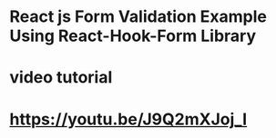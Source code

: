 # React js Form Validation Example Using React-Hook-Form Library
# video tutorial
# https://youtu.be/J9Q2mXJoj_I
